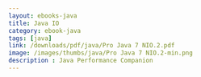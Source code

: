 ```yaml
---
layout: ebooks-java
title: Java IO 
category: ebook-java
tags: [java]
link: /downloads/pdf/java/Pro Java 7 NIO.2.pdf 
image: /images/thumbs/java/Pro Java 7 NIO.2-min.png
description : Java Performance Companion 
---
```












